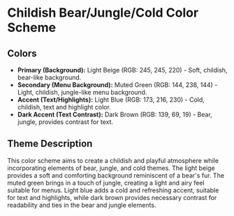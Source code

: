 # Childish Bear/Jungle/Cold Color Scheme

## Colors

*   **Primary (Background):** Light Beige (RGB: 245, 245, 220) - Soft, childish, bear-like background.
*   **Secondary (Menu Background):** Muted Green (RGB: 144, 238, 144) - Light, childish, jungle-like menu background.
*   **Accent (Text/Highlights):** Light Blue (RGB: 173, 216, 230) - Cold, childish, text and highlight color.
*   **Dark Accent (Text Contrast):** Dark Brown (RGB: 139, 69, 19) - Bear, jungle, provides contrast for text.

## Theme Description

This color scheme aims to create a childish and playful atmosphere while incorporating elements of bear, jungle, and cold themes. The light beige provides a soft and comforting background reminiscent of a bear's fur. The muted green brings in a touch of jungle, creating a light and airy feel suitable for menus. Light blue adds a cold and refreshing accent, suitable for text and highlights, while dark brown provides necessary contrast for readability and ties in the bear and jungle elements.
